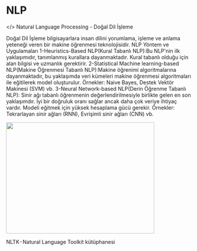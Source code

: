 # NLP

</> Natural Language Processing - Doğal Dil İşleme

Doğal Dil İşleme bilgisayarlara insan dilini yorumlama, işleme ve anlama yeteneği veren bir makine öğrenmesi teknolojisidir.
NLP Yöntem ve Uygulamaları
1-Heuristics-Based NLP(Kural Tabanlı NLP):Bu NLP'nin ilk yaklaşımıdır, tanımlanmış kurallara dayanmaktadır. Kural tabanlı olduğu için alan bilgisi ve uzmanlık gerektirir. 
2-Statistical Machine learning-based NLP(Makine Öğrenmesi Tabanlı NLP):Makine öğrenimi algoritmalarına dayanmaktadır, bu yaklaşımda veri kümeleri makine öğrenmesi algoritmaları ile eğitilerek model oluşturulur. Örnekler: Naive Bayes, Destek Vektör Makinesi (SVM) vb.
3-Neural Network-based NLP(Derin Öğrenme Tabanlı NLP): Sinir ağı tabanlı öğrenmenin değerlendirilmesiyle birlikte gelen en son yaklaşımdır. İyi bir doğruluk oranı sağlar ancak daha çok veriye ihtiyaç vardır. Modeli eğitmek için yüksek hesaplama gücü gerekir. Örnekler: Tekrarlayan sinir ağları (RNN), Evrişimli sinir ağları (CNN) vb.

<img src="https://github.com/beyzaatosun/NLP/assets/58009985/d6de0d02-3639-4037-846d-8400b1a13229" width="400" height="300">

NLTK - Natural Language Toolkit kütüphanesi
